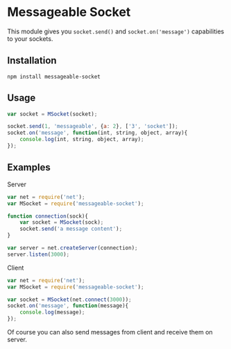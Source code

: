 # Messageable Socket
This module gives you `socket.send()` and `socket.on('message')` capabilities to your sockets.

## Installation
```
npm install messageable-socket
```

## Usage
```javascript
var socket = MSocket(socket);

socket.send(1, 'messageable', {a: 2}, ['3', 'socket']);
socket.on('message', function(int, string, object, array){
    console.log(int, string, object, array);
});
```

## Examples
Server
```javascript
var net = require('net');
var MSocket = require('messageable-socket');

function connection(sock){
    var socket = MSocket(sock);
    socket.send('a message content');
}

var server = net.createServer(connection);
server.listen(3000);
```

Client
```javascript
var net = require('net');
var MSocket = require('messageable-socket');

var socket = MSocket(net.connect(3000));
socket.on('message', function(message){
    console.log(message);
});
```

Of course you can also send messages from client and receive them on server.
